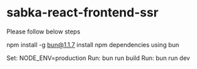 # sabka-react-frontend-ssr

Please follow below steps

npm install -g bun@1.1.7
install npm dependencies using bun

Set: NODE_ENV=production
Run: bun run build
Run: bun run dev